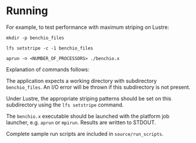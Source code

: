 # Running

For example, to test performance with maximum striping on Lustre:

`mkdir -p benchio_files`

`lfs setstripe -c -1 benchio_files`

`aprun -n <NUMBER_OF_PROCESSORS> ./benchio.x`

Explanation of commands follows:

The application expects a working directory with subdirectory `benchio_files`.
An I/O error will be thrown if this subdirectory is not present.

Under Lustre, the appropriate striping patterns should be set on this
subdirectory using the `lfs setstripe` command.

The `benchio.x` executable should be launched with the platform job launcher,
e.g. `aprun` or `mpirun`. Results are written to STDOUT.

Complete sample run scripts are included in `source/run_scripts`.